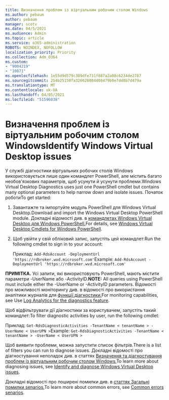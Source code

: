 ```yaml
---
title: Визначення проблем із віртуальним робочим столом Windows
ms.author: pebaum
author: pebaum
manager: scotv
ms.date: 04/5/2021
ms.audience: Admin
ms.topic: article
ms.service: o365-administration
ROBOTS: NOINDEX, NOFOLLOW
localization_priority: Priority
ms.collection: Adm_O364
ms.custom:
- "9004219"
- "10871"
ms.openlocfilehash: 1e55d9d579c389dfe731f887a2a08c6234de2787
ms.sourcegitcommit: 254b25150fa326628084d08479b0e7dd8b7d479a
ms.translationtype: MT
ms.contentlocale: uk-UA
ms.lasthandoff: 04/05/2021
ms.locfileid: "51596038"
---
```

# <a name="identify-windows-virtual-desktop-issues"></a><span data-ttu-id="4f638-102">Визначення проблем із віртуальним робочим столом Windows</span><span class="sxs-lookup"><span data-stu-id="4f638-102">Identify Windows Virtual Desktop issues</span></span>

<span data-ttu-id="4f638-103">У службі діагностики віртуальних робочих столів Windows використовується лише один командлет PowerShell, але містить багато необов'язкових параметрів, щоб усунути й усунути проблеми.</span><span class="sxs-lookup"><span data-stu-id="4f638-103">Windows Virtual Desktop Diagnostics uses just one PowerShell cmdlet but contains many optional parameters to help narrow down and isolate issues.</span></span> <span data-ttu-id="4f638-104">Початок роботи</span><span class="sxs-lookup"><span data-stu-id="4f638-104">To get started:</span></span> 

1. <span data-ttu-id="4f638-105">Завантажте та імпортуйте модуль PowerShell для Windows Virtual Desktop.</span><span class="sxs-lookup"><span data-stu-id="4f638-105">Download and import the Windows Virtual Desktop PowerShell module.</span></span> <span data-ttu-id="4f638-106">Докладні відомості див. в [командлетах Windows Virtual Desktop для Windows PowerShell.](https://docs.microsoft.com/powershell/windows-virtual-desktop/overview)</span><span class="sxs-lookup"><span data-stu-id="4f638-106">For details, see [Windows Virtual Desktop Cmdlets for Windows PowerShell](https://docs.microsoft.com/powershell/windows-virtual-desktop/overview).</span></span>

1. <span data-ttu-id="4f638-107">Щоб увійти у свій обліковий запис, запустіть цей командлет:</span><span class="sxs-lookup"><span data-stu-id="4f638-107">Run the following cmdlet to sign in to your account:</span></span>
    
    <span data-ttu-id="4f638-108">Приклад: `Add-RdsAccount -DeploymentUrl 'https://rdbroker.wvd.microsoft.com'`</span><span class="sxs-lookup"><span data-stu-id="4f638-108">Example: `Add-RdsAccount -DeploymentUrl 'https://rdbroker.wvd.microsoft.com'`</span></span>

<span data-ttu-id="4f638-109">**ПРИМІТКА.** Усі запити, які використовують PowerShell, мають містити параметри -UserName або -ActivityID.</span><span class="sxs-lookup"><span data-stu-id="4f638-109">**NOTE:** All queries using PowerShell must include either the -UserName or -ActivityID parameters.</span></span> <span data-ttu-id="4f638-110">Відомості про можливості моніторингу див. в відомості про використання аналітики журналів для [функції діагностики.](https://go.microsoft.com/fwlink/?linkid=2126847)</span><span class="sxs-lookup"><span data-stu-id="4f638-110">For monitoring capabilities, see Use [Log Analytics for the diagnostics feature](https://go.microsoft.com/fwlink/?linkid=2126847).</span></span>

<span data-ttu-id="4f638-111">Щоб відфільтрувати дії діагностики за користувачем, запустіть такий командлет:</span><span class="sxs-lookup"><span data-stu-id="4f638-111">To filter diagnostic activities by user, run the following cmdlet:</span></span>

<span data-ttu-id="4f638-112">Приклад: `Get-RdsDiagnosticActivities -TenantName < tenantName > -UserName < UserUPN >`</span><span class="sxs-lookup"><span data-stu-id="4f638-112">Example: `Get-RdsDiagnosticActivities -TenantName < tenantName > -UserName < UserUPN >`</span></span>

<span data-ttu-id="4f638-113">Щоб виявити проблеми, можна запустити список фільтрів.</span><span class="sxs-lookup"><span data-stu-id="4f638-113">There is a list of filters you can run to diagnose issues.</span></span> <span data-ttu-id="4f638-114">Докладні відомості про діагностування неполадок див. в статтях [Визначення та діагностування проблем із віртуальним робочим столом Windows.](https://docs.microsoft.com/azure/virtual-desktop/diagnostics-role-service#diagnose-issues-with-powershell)</span><span class="sxs-lookup"><span data-stu-id="4f638-114">To learn more about diagnosing issues, see [Identify and diagnose Windows Virtual Desktop issues](https://docs.microsoft.com/azure/virtual-desktop/diagnostics-role-service#diagnose-issues-with-powershell).</span></span>

<span data-ttu-id="4f638-115">Докладні відомості про поширені помилки див. в [статтях Загальні помилки senarios.](https://docs.microsoft.com/azure/virtual-desktop/diagnostics-role-service#common-error-scenarios)</span><span class="sxs-lookup"><span data-stu-id="4f638-115">To learn more about common errors, see [Common errors senarios](https://docs.microsoft.com/azure/virtual-desktop/diagnostics-role-service#common-error-scenarios).</span></span>
